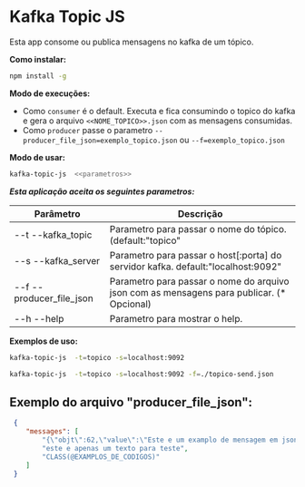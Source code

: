 # Kafka Topic JS

Esta app consome ou publica mensagens no kafka de um tópico.

**Como instalar:** 
```sh
npm install -g
```

**Modo de execuções:** 
- Como `consumer` é o default. Executa e fica consumindo o topico do kafka e gera o arquivo ` <<NOME_TOPICO>>.json ` com as mensagens consumidas.
- Como `producer` passe o parametro `--producer_file_json=exemplo_topico.json` ou `--f=exemplo_topico.json`

**Modo de usar:** 
```sh
kafka-topic-js  <<parametros>>  
```
***Esta aplicação aceita os seguintes parametros:*** 

| Parâmetro | Descrição |
| ------ | ------ |
| --t  --kafka_topic | Parametro para passar o nome do tópico. (default:"topico" |
| --s  --kafka_server | Parametro para passar o host[:porta] do servidor kafka. default:"localhost:9092" |
| --f  --producer_file_json | Parametro para passar o nome do arquivo json com as mensagens para publicar. (* Opcional) |
| --h  --help | Parametro para mostrar o help. |

**Exemplos de uso:**
```sh
kafka-topic-js  -t=topico -s=localhost:9092  
```
```sh
kafka-topic-js  -t=topico -s=localhost:9092 -f=./topico-send.json 
```
## Exemplo do arquivo "producer_file_json": 
```json 
 {
    "messages": [
        "{\"objt\":62,\"value\":\"Este e um examplo de mensagem em json\"}",
        "este e apenas um texto para teste", 
        "CLASS(@EXAMPLOS_DE_CODIGOS)"
    ]
 }
```